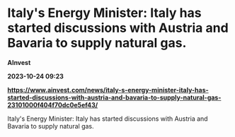 # Italy's Energy Minister: Italy has started discussions with Austria and Bavaria to supply natural gas.
**AInvest**

**2023-10-24 09:23**

**https://www.ainvest.com/news/italy-s-energy-minister-italy-has-started-discussions-with-austria-and-bavaria-to-supply-natural-gas-23101000f404f70dc0e5ef43/**

Italy's Energy Minister: Italy has started discussions with Austria and Bavaria to supply natural gas.